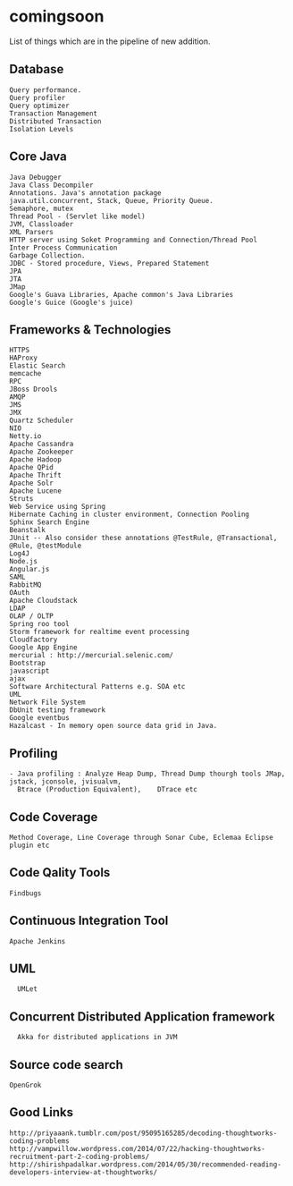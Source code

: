 comingsoon
===========

List of things which are in the pipeline of new addition.

Database
-------------

    Query performance.
    Query profiler
    Query optimizer
    Transaction Management
    Distributed Transaction
    Isolation Levels
    
Core Java
-------------

    Java Debugger
    Java Class Decompiler
    Annotations. Java's annotation package
    java.util.concurrent, Stack, Queue, Priority Queue.
    Semaphore, mutex
    Thread Pool - (Servlet like model)
    JVM, Classloader
    XML Parsers
    HTTP server using Soket Programming and Connection/Thread Pool
    Inter Process Communication
    Garbage Collection. 
    JDBC - Stored procedure, Views, Prepared Statement
    JPA
    JTA
    JMap
    Google's Guava Libraries, Apache common's Java Libraries
    Google's Guice (Google's juice)
    
Frameworks & Technologies
---------------------------
    
    HTTPS
    HAProxy
    Elastic Search
    memcache
    RPC
    JBoss Drools
    AMQP
    JMS
    JMX
    Quartz Scheduler
    NIO
    Netty.io
    Apache Cassandra
    Apache Zookeeper
    Apache Hadoop
    Apache QPid
    Apache Thrift
    Apache Solr
    Apache Lucene
    Struts
    Web Service using Spring 
    Hibernate Caching in cluster environment, Connection Pooling
    Sphinx Search Engine
    Beanstalk
    JUnit -- Also consider these annotations @TestRule, @Transactional, @Rule, @testModule
    Log4J
    Node.js
    Angular.js
    SAML
    RabbitMQ
    OAuth
    Apache Cloudstack
    LDAP
    OLAP / OLTP
    Spring roo tool
    Storm framework for realtime event processing
    Cloudfactory
    Google App Engine
    mercurial : http://mercurial.selenic.com/
    Bootstrap
    javascript
    ajax
    Software Architectural Patterns e.g. SOA etc
    UML
    Network File System
    DbUnit testing framework
    Google eventbus
    Hazalcast - In memory open source data grid in Java.

Profiling
-----------------------

    - Java profiling : Analyze Heap Dump, Thread Dump thourgh tools JMap, jstack, jconsole, jvisualvm, 
      Btrace (Production Equivalent),    DTrace etc


Code Coverage
------------------------

    Method Coverage, Line Coverage through Sonar Cube, Eclemaa Eclipse plugin etc
    
Code Qality Tools
------------------------

    Findbugs
    
Continuous Integration Tool
-----------------------------

    Apache Jenkins
    
UML
-----------------------

      UMLet
     
Concurrent Distributed Application framework
--------------------------------------------

      Akka for distributed applications in JVM
      
Source code search
-------------------

    OpenGrok
      
Good Links
-------------

    http://priyaaank.tumblr.com/post/95095165285/decoding-thoughtworks-coding-problems
    http://vampwillow.wordpress.com/2014/07/22/hacking-thoughtworks-recruitment-part-2-coding-problems/
    http://shirishpadalkar.wordpress.com/2014/05/30/recommended-reading-developers-interview-at-thoughtworks/
